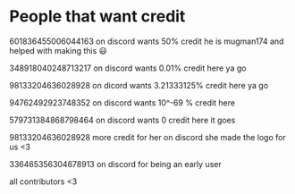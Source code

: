 # People that want credit

601836455006044163 on discord wants 50% credit he is mugman174 and helped with making this :smiley:

348918040248713217 on discord wants 0.01% credit here ya go

98133204636028928 on dicord wants 3.21333125% credit here ya go

94762492923748352 on discord wants 10^-69 % credit here

579731384868798464 on discord wants 0 credit here it goes

98133204636028928 more credit for her on discord she made the logo for us <3

336465356304678913 on discord for being an early user

all contributors <3

